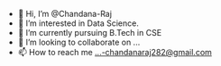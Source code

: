 - 👋 Hi, I’m @Chandana-Raj
- 👀 I’m interested in Data Science.
- 🌱 I’m currently pursuing B.Tech in CSE
- 💞️ I’m looking to collaborate on ...
- 📫 How to reach me ...-chandanaraj282@gmail.com

<!---
Chandana-Raj/Chandana-Raj is a ✨ special ✨ repository because its `README.md` (this file) appears on your GitHub profile.
You can click the Preview link to take a look at your changes.
--->
